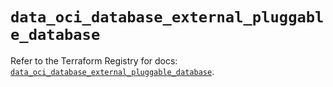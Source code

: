 # `data_oci_database_external_pluggable_database`

Refer to the Terraform Registry for docs: [`data_oci_database_external_pluggable_database`](https://registry.terraform.io/providers/oracle/oci/6.18.0/docs/data-sources/database_external_pluggable_database).
